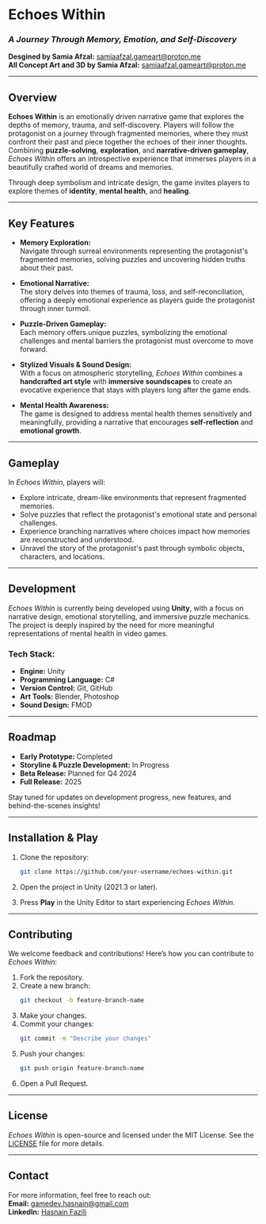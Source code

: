 # **Echoes Within**

### *A Journey Through Memory, Emotion, and Self-Discovery*
**Desgined by Samia Afzal:** [samiaafzal.gameart@proton.me](mailto:samiaafzal.gameart@proton.me)  
**All Concept Art and 3D by Samia Afzal:** [samiaafzal.gameart@proton.me](mailto:samiaafzal.gameart@proton.me)  

---

## **Overview**

**Echoes Within** is an emotionally driven narrative game that explores the depths of memory, trauma, and self-discovery. Players will follow the protagonist on a journey through fragmented memories, where they must confront their past and piece together the echoes of their inner thoughts. Combining **puzzle-solving**, **exploration**, and **narrative-driven gameplay**, *Echoes Within* offers an introspective experience that immerses players in a beautifully crafted world of dreams and memories.

Through deep symbolism and intricate design, the game invites players to explore themes of **identity**, **mental health**, and **healing**.

---

## **Key Features**

- **Memory Exploration:**  
  Navigate through surreal environments representing the protagonist's fragmented memories, solving puzzles and uncovering hidden truths about their past.

- **Emotional Narrative:**  
  The story delves into themes of trauma, loss, and self-reconciliation, offering a deeply emotional experience as players guide the protagonist through inner turmoil.

- **Puzzle-Driven Gameplay:**  
  Each memory offers unique puzzles, symbolizing the emotional challenges and mental barriers the protagonist must overcome to move forward.

- **Stylized Visuals & Sound Design:**  
  With a focus on atmospheric storytelling, *Echoes Within* combines a **handcrafted art style** with **immersive soundscapes** to create an evocative experience that stays with players long after the game ends.

- **Mental Health Awareness:**  
  The game is designed to address mental health themes sensitively and meaningfully, providing a narrative that encourages **self-reflection** and **emotional growth**.

---

## **Gameplay**

In *Echoes Within*, players will:

- Explore intricate, dream-like environments that represent fragmented memories.
- Solve puzzles that reflect the protagonist's emotional state and personal challenges.
- Experience branching narratives where choices impact how memories are reconstructed and understood.
- Unravel the story of the protagonist's past through symbolic objects, characters, and locations.

---

## **Development**

*Echoes Within* is currently being developed using **Unity**, with a focus on narrative design, emotional storytelling, and immersive puzzle mechanics. The project is deeply inspired by the need for more meaningful representations of mental health in video games.

### **Tech Stack:**
- **Engine:** Unity
- **Programming Language:** C#
- **Version Control:** Git, GitHub
- **Art Tools:** Blender, Photoshop
- **Sound Design:** FMOD

---

## **Roadmap**

- **Early Prototype:** Completed  
- **Storyline & Puzzle Development:** In Progress  
- **Beta Release:** Planned for Q4 2024  
- **Full Release:** 2025

Stay tuned for updates on development progress, new features, and behind-the-scenes insights!

---

## **Installation & Play**

1. Clone the repository:
   ```bash
   git clone https://github.com/your-username/echoes-within.git
   ```

2. Open the project in Unity (2021.3 or later).
3. Press **Play** in the Unity Editor to start experiencing *Echoes Within*.

---

## **Contributing**

We welcome feedback and contributions! Here’s how you can contribute to *Echoes Within*:

1. Fork the repository.
2. Create a new branch:
   ```bash
   git checkout -b feature-branch-name
   ```
3. Make your changes.
4. Commit your changes:
   ```bash
   git commit -m "Describe your changes"
   ```
5. Push your changes:
   ```bash
   git push origin feature-branch-name
   ```
6. Open a Pull Request.

---

## **License**

*Echoes Within* is open-source and licensed under the MIT License. See the [LICENSE](LICENSE) file for more details.

---

## **Contact**

For more information, feel free to reach out:  
**Email:** [gamedev.hasnain@gmail.com](mailto:gamedev.hasnain@gmail.com)  
**LinkedIn:** [Hasnain Fazili](https://www.linkedin.com/in/hasnain-fazili-ba6bb521a/)
